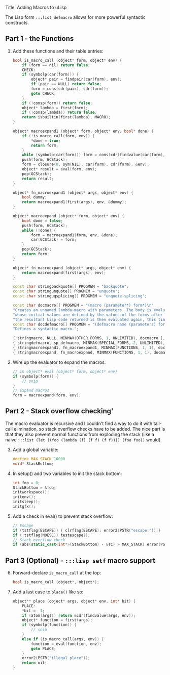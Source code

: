 Title: Adding Macros to uLisp

The Lisp form `:::list defmacro` allows for more powerful syntactic constructs.

## Part 1 - the Functions

1. Add these functions and their table entries:

    ```cpp
    bool is_macro_call (object* form, object* env) {
        if (form == nil) return false;
        CHECK:
        if (symbolp(car(form))) {
            object* pair = findpair(car(form), env);
            if (pair == NULL) return false;
            form = cons(cdr(pair), cdr(form));
            goto CHECK;
        }
        if (!consp(form)) return false;
        object* lambda = first(form);
        if (!consp(lambda)) return false;
        return isbuiltin(first(lambda), MACRO);
    }

    object* macroexpand1 (object* form, object* env, bool* done) {
        if (!is_macro_call(form, env)) {
            *done = true;
            return form;
        }
        while (symbolp(car(form))) form = cons(cdr(findvalue(car(form), env)), cdr(form));
        push(form, GCStack);
        form = closure(0, sym(NIL), car(form), cdr(form), &env);
        object* result = eval(form, env);
        pop(GCStack);
        return result;
    }

    object* fn_macroexpand1 (object* args, object* env) {
        bool dummy;
        return macroexpand1(first(args), env, &dummy);
    }

    object* macroexpand (object* form, object* env) {
        bool done = false;
        push(form, GCStack);
        while (!done) {
            form = macroexpand1(form, env, &done);
            car(GCStack) = form;
        }
        pop(GCStack);
        return form;
    }

    object* fn_macroexpand (object* args, object* env) {
        return macroexpand(first(args), env);
    }
    ```

    ```cpp
    const char stringbackquote[] PROGMEM = "backquote";
    const char stringunquote[] PROGMEM = "unquote";
    const char stringuqsplicing[] PROGMEM = "unquote-splicing";
    ```

    ```cpp
    const char docmacro[] PROGMEM = "(macro (parameter*) form*)\n"
    "Creates an unnamed lambda-macro with parameters. The body is evaluated with the parameters as local variables\n"
    "whose initial values are defined by the values of the forms after the macro form;\n"
    "the resultant Lisp code returned is then evaluated again, this time in the scope of where the macro was called.";
    const char docdefmacro[] PROGMEM = "(defmacro name (parameters) form*)\n"
    "Defines a syntactic macro.";
    ```

    ```cpp
    { stringmacro, NULL, MINMAX(OTHER_FORMS, 1, UNLIMITED), docmacro },
    { stringdefmacro, sp_defmacro, MINMAX(SPECIAL_FORMS, 2, UNLIMITED), docdefmacro },
    { stringmacroexpand1, fn_macroexpand1, MINMAX(FUNCTIONS, 1, 1), docmacroexpand1 },
    { stringmacroexpand, fn_macroexpand, MINMAX(FUNCTIONS, 1, 1), docmacroexpand },
    ```

2. Wire up the evaluator to expand the macros:

    ```{.cpp data-line="6"}
    // in object* eval (object* form, object* env)
    if (symbolp(form)) {
        // snip
    }
    // Expand macros
    form = macroexpand(form, env);
    ```

## Part 2 - Stack overflow checking'

The macro evaluator is recursive and I couldn't find a way to do it with tail-call elimination, so stack overflow checks have to be added. The nice part is that they also prevent normal functions from exploding the stack (like a naive `:::list (let ((foo (lambda (f) (f f) (f f)))) (foo foo))` would).

3. Add a global variable:

    ```cpp
    #define MAX_STACK 10000
    void* StackBottom;
    ```

4. In setup() add two variables to init the stack bottom:

    ```{.cpp data-line="1-2"}
    int foo = 0;
    StackBottom = &foo;
    initworkspace();
    initenv();
    initsleep();
    initgfx();
    ```

5. Add a check in eval() to prevent stack overflow:

    ```{.cpp data-line="4-5"}
    // Escape
    if (tstflag(ESCAPE)) { clrflag(ESCAPE); error2(PSTR("escape!"));}
    if (!tstflag(NOESC)) testescape();
    // Stack overflow check
    if (abs(static_cast<int*>(StackBottom) - &TC) > MAX_STACK) error(PSTR("C stack overflow"), form);
    ```

## Part 3 (Optional) - `:::lisp setf` macro support

6. Forward-declare `is_macro_call` at the top:

    ```cpp
    bool is_macro_call (object*, object*);
    ```

7. Add a last case to `place()` like so:

    ```{.cpp data-line="2,9-12"}
    object** place (object* args, object* env, int* bit) {
        PLACE:
        *bit = -1;
        if (atom(args)) return &cdr(findvalue(args, env));
        object* function = first(args);
        if (symbolp(function)) {
            // snip
        }
        else if (is_macro_call(args, env)) {
            function = eval(function, env);
            goto PLACE;
        }
        error2(PSTR("illegal place"));
        return nil;
    }
    ```
